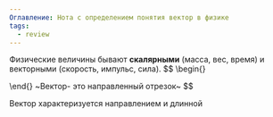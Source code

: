 ```yaml
---
Оглавление: Нота с определением понятия вектор в физике
tags:
  - review
---
```

Физические величины бывают **скалярными** (масса, вес, время) и векторными (скорость, импульс, сила).
$$
\begin{}

\end{}
~Вектор- это направленный отрезок~
$$

Вектор характеризуется направлением и длинной
